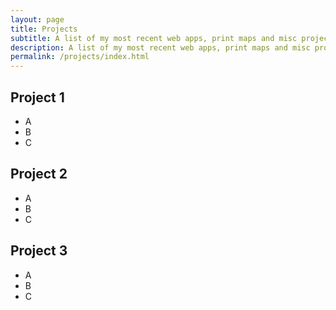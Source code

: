 ```yaml
---
layout: page
title: Projects
subtitle: A list of my most recent web apps, print maps and misc projects.
description: A list of my most recent web apps, print maps and misc projects hosted on getBounds by Malcolm Meyer.
permalink: /projects/index.html
---
```

## Project 1
 - A
 - B
 - C

## Project 2
 - A
 - B
 - C

## Project 3
 - A
 - B
 - C
